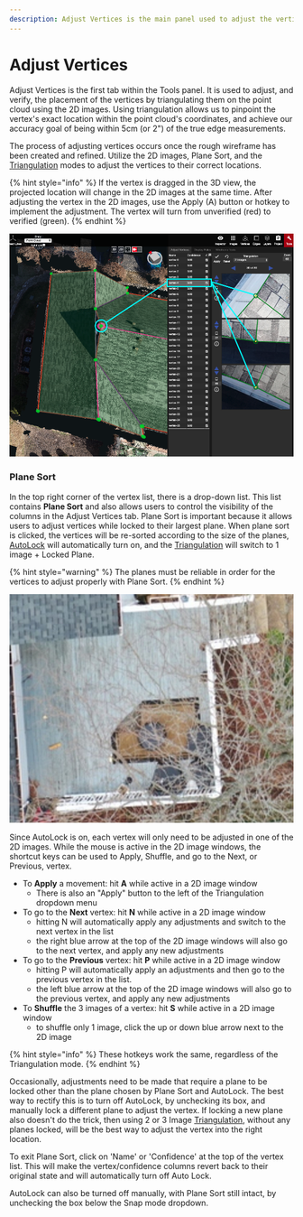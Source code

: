 ```yaml
---
description: Adjust Vertices is the main panel used to adjust the vertices.
---
```


# Adjust Vertices

Adjust Vertices is the first tab within the Tools panel. It is used to adjust, and verify, the placement of the vertices by triangulating them on the point cloud using the 2D images. Using triangulation allows us to pinpoint the vertex's exact location within the point cloud's coordinates, and achieve our accuracy goal of being within 5cm \(or 2"\) of the true edge measurements.

The process of adjusting vertices occurs once the rough wireframe has been created and refined. Utilize the 2D images, Plane Sort, and the [Triangulation](triangulation.md) modes to adjust the vertices to their correct locations.

{% hint style="info" %}
If the vertex is dragged in the 3D view, the projected location will change in the 2D images at the same time. After adjusting the vertex in the 2D images, use the Apply \(A\) button or hotkey to implement the adjustment. The vertex will turn from unverified \(red\) to verified \(green\).
{% endhint %}

![](../../.gitbook/assets/adj-vert.png)

### Plane Sort

In the top right corner of the vertex list, there is a drop-down list. This list contains **Plane Sort** and also allows users to control the visibility of the columns in the Adjust Vertices tab. Plane Sort is important because it allows users to adjust vertices while locked to their largest plane. When plane sort is clicked, the vertices will be re-sorted according to the size of the planes, [AutoLock](../../advanced-function/autolock.md) will automatically turn on, and the [Triangulation](triangulation.md) will switch to 1 image + Locked Plane.

{% hint style="warning" %}
The planes must be reliable in order for the vertices to adjust properly with Plane Sort.
{% endhint %}

![](../../.gitbook/assets/image%20%285%29.png)

Since AutoLock is on, each vertex will only need to be adjusted in one of the 2D images. While the mouse is active in the 2D image windows, the shortcut keys can be used to Apply, Shuffle, and go to the Next, or Previous, vertex.  

* To **Apply** a movement: hit **A** while active in a 2D image window
  * There is also an "Apply" button to the left of the Triangulation dropdown menu
* To go to the **Next** vertex: hit **N** while active in a 2D image window
  * hitting N will automatically apply any adjustments and switch to the next vertex in the list
  * the right blue arrow at the top of the 2D image windows will also go to the next vertex, and apply any new adjustments
* To go to the **Previous** vertex: hit **P** while active in a 2D image window
  * hitting P will automatically apply an adjustments and then go to the previous vertex in the list.
  * the left blue arrow at the top of the 2D image windows will also go to the previous vertex, and apply any new adjustments
* To **Shuffle** the 3 images of a vertex: hit **S** while active in a 2D image window
  * to shuffle only 1 image, click the up or down blue arrow next to the 2D image 

{% hint style="info" %}
These hotkeys work the same, regardless of the Triangulation mode.
{% endhint %}

Occasionally, adjustments need to be made that require a plane to be locked other than the plane chosen by Plane Sort and AutoLock. The best way to rectify this is to turn off AutoLock, by unchecking its box, and manually lock a different plane to adjust the vertex. If locking a new plane also doesn't do the trick, then using 2 or 3 Image [Triangulation](triangulation.md), without any planes locked, will be the best way to adjust the vertex into the right location.

To exit Plane Sort, click on 'Name' or 'Confidence' at the top of the vertex list. This will make the vertex/confidence columns revert back to their original state and will automatically turn off Auto Lock.

AutoLock can also be turned off manually, with Plane Sort still intact, by unchecking the box below the Snap mode dropdown.

